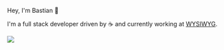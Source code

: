 Hey, I'm Bastian 👋

I'm a full stack developer driven by ☕ and currently working at [WYSIWYG](https://mindcurvgroup.com/de/solutions/digital-products-brand-marketing.html).

![](https://forthebadge.com/images/badges/60-percent-of-the-time-works-every-time.svg)
